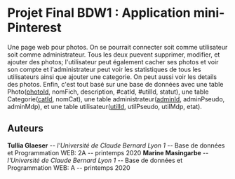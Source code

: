 # Projet Final BDW1 : Application mini-Pinterest
Une page web pour photos. On se pourrait connecter soit comme utilisateur soit comme administrateur. Tous les deux puevent supprimer,
modifier, et ajouter des photos; l'utilisateur peut également cacher ses photos et voir son compte et l'administrateur peut voir les
statistiques de tous les utilisateurs ainsi que ajouter une categorie. On peut aussi voir les details des photos. Enfin, c'est tout
basé sur une base de données avec une table Photo(<ins>photoId</ins>, nomFich, description, &#35;catId, &#35;utilId, statut), une table 
Categorie(<ins>catId</ins>, nomCat), une table administrateur(<ins>adminId</ins>, adminPseudo, adminMdp), et une table utilisateur(<ins>utilId</ins>, utilPseudo, utilMdp, etat).

## Auteurs
**Tullia Glaeser** -- *l'Université de Claude Bernard Lyon 1* -- Base de données et Programmation WEB: 2A -- printemps 2020 
**Marine Masingarbe** -- *l'Université de Claude Bernard Lyon 1* -- Base de données et Programmation WEB: A -- printemps 2020